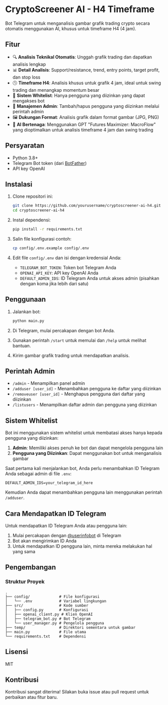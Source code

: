 # CryptoScreener AI - H4 Timeframe

Bot Telegram untuk menganalisis gambar grafik trading crypto secara otomatis menggunakan AI, khusus untuk timeframe H4 (4 jam).

## Fitur

- 🔍 **Analisis Teknikal Otomatis**: Unggah grafik trading dan dapatkan analisis lengkap
- 📊 **Detail Analisis**: Support/resistance, trend, entry points, target profit, dan stop loss
- 🕓 **Timeframe H4**: Analisis khusus untuk grafik 4 jam, ideal untuk swing trading dan menangkap momentum besar
- 🔐 **Sistem Whitelist**: Hanya pengguna yang diizinkan yang dapat mengakses bot
- 👑 **Manajemen Admin**: Tambah/hapus pengguna yang diizinkan melalui perintah admin
- 🖼️ **Dukungan Format**: Analisis grafik dalam format gambar (JPG, PNG)
- 🧠 **AI Bertenaga**: Menggunakan GPT "Futures Maximizer: MacroFlow" yang dioptimalkan untuk analisis timeframe 4 jam dan swing trading

## Persyaratan

- Python 3.8+
- Telegram Bot token (dari [BotFather](https://t.me/botfather))
- API key OpenAI

## Instalasi

1. Clone repositori ini:
   ```bash
   git clone https://github.com/yourusername/cryptoscreener-ai-h4.git
   cd cryptoscreener-ai-h4
   ```

2. Instal dependensi:
   ```bash
   pip install -r requirements.txt
   ```

3. Salin file konfigurasi contoh:
   ```bash
   cp config/.env.example config/.env
   ```

4. Edit file `config/.env` dan isi dengan kredensial Anda:
   - `TELEGRAM_BOT_TOKEN`: Token bot Telegram Anda
   - `OPENAI_API_KEY`: API key OpenAI Anda
   - `DEFAULT_ADMIN_IDS`: ID Telegram Anda untuk akses admin (pisahkan dengan koma jika lebih dari satu)

## Penggunaan

1. Jalankan bot:
   ```bash
   python main.py
   ```

2. Di Telegram, mulai percakapan dengan bot Anda.

3. Gunakan perintah `/start` untuk memulai dan `/help` untuk melihat bantuan.

4. Kirim gambar grafik trading untuk mendapatkan analisis.

## Perintah Admin

- `/admin` - Menampilkan panel admin
- `/adduser [user_id]` - Menambahkan pengguna ke daftar yang diizinkan
- `/removeuser [user_id]` - Menghapus pengguna dari daftar yang diizinkan
- `/listusers` - Menampilkan daftar admin dan pengguna yang diizinkan

## Sistem Whitelist

Bot ini menggunakan sistem whitelist untuk membatasi akses hanya kepada pengguna yang diizinkan:

1. **Admin**: Memiliki akses penuh ke bot dan dapat mengelola pengguna lain
2. **Pengguna yang Diizinkan**: Dapat menggunakan bot untuk menganalisis gambar

Saat pertama kali menjalankan bot, Anda perlu menambahkan ID Telegram Anda sebagai admin di file `.env`:
```
DEFAULT_ADMIN_IDS=your_telegram_id_here
```

Kemudian Anda dapat menambahkan pengguna lain menggunakan perintah `/adduser`.

## Cara Mendapatkan ID Telegram

Untuk mendapatkan ID Telegram Anda atau pengguna lain:

1. Mulai percakapan dengan [@userinfobot](https://t.me/userinfobot) di Telegram
2. Bot akan mengirimkan ID Anda
3. Untuk mendapatkan ID pengguna lain, minta mereka melakukan hal yang sama

## Pengembangan

### Struktur Proyek

```
.
├── config/             # File konfigurasi
│   └── .env            # Variabel lingkungan
├── src/                # Kode sumber
│   ├── config.py       # Konfigurasi
│   ├── openai_client.py # Klien OpenAI
│   ├── telegram_bot.py # Bot Telegram
│   └── user_manager.py # Pengelola pengguna
├── temp/               # Direktori sementara untuk gambar
├── main.py             # File utama
└── requirements.txt    # Dependensi
```

## Lisensi

MIT

## Kontribusi

Kontribusi sangat diterima! Silakan buka issue atau pull request untuk perbaikan atau fitur baru. 